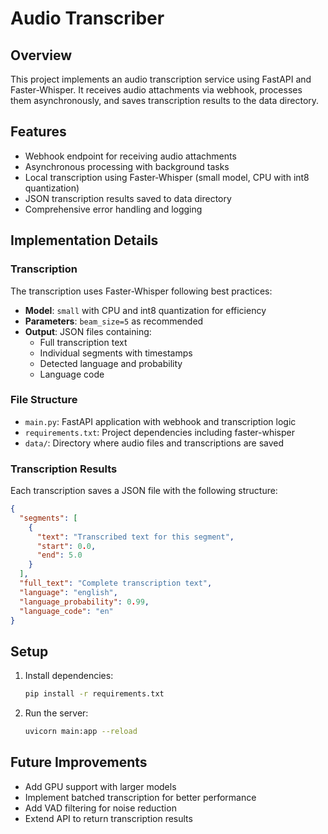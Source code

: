 # Audio Transcriber

## Overview

This project implements an audio transcription service using FastAPI and Faster-Whisper. It receives audio attachments via webhook, processes them asynchronously, and saves transcription results to the data directory.

## Features

- Webhook endpoint for receiving audio attachments
- Asynchronous processing with background tasks
- Local transcription using Faster-Whisper (small model, CPU with int8 quantization)
- JSON transcription results saved to data directory
- Comprehensive error handling and logging

## Implementation Details

### Transcription

The transcription uses Faster-Whisper following best practices:

- **Model**: `small` with CPU and int8 quantization for efficiency
- **Parameters**: `beam_size=5` as recommended
- **Output**: JSON files containing:
  - Full transcription text
  - Individual segments with timestamps
  - Detected language and probability
  - Language code

### File Structure

- `main.py`: FastAPI application with webhook and transcription logic
- `requirements.txt`: Project dependencies including faster-whisper
- `data/`: Directory where audio files and transcriptions are saved

### Transcription Results

Each transcription saves a JSON file with the following structure:

```json
{
  "segments": [
    {
      "text": "Transcribed text for this segment",
      "start": 0.0,
      "end": 5.0
    }
  ],
  "full_text": "Complete transcription text",
  "language": "english",
  "language_probability": 0.99,
  "language_code": "en"
}
```

## Setup

1. Install dependencies:
   ```bash
   pip install -r requirements.txt
   ```

2. Run the server:
   ```bash
   uvicorn main:app --reload
   ```

## Future Improvements

- Add GPU support with larger models
- Implement batched transcription for better performance
- Add VAD filtering for noise reduction
- Extend API to return transcription results